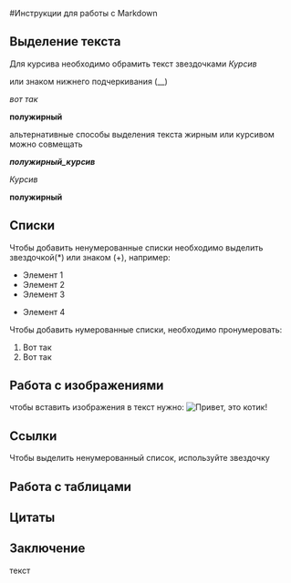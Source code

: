 #Инструкции для работы с Markdown

## Выделение текста
Для курсива необходимо обрамить текст звездочками
*Курсив*

или знаком нижнего подчеркивания (__)

_вот так_

**полужирный**

 альтернативные способы выделения текста жирным или курсивом можно совмещать

_**полужирный_курсив**_

*Курсив*

**полужирный**

## Списки

Чтобы добавить ненумерованные списки необходимо выделить звездочкой(*) или знаком (+), например:
* Элемент 1
* Элемент 2
* Элемент 3
+ Элемент 4

Чтобы добавить нумерованные списки, необходимо пронумеровать:
1. Вот так
2. Вот так 

## Работа с изображениями
чтобы вставить изображения в текст нужно:
![Привет, это котик!](catphoto0521.jpg)

## Ссылки
Чтобы выделить ненумерованный список, используйте звездочку

## Работа с таблицами

## Цитаты

## Заключение

текст
